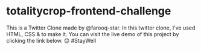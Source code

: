 # totalitycrop-frontend-challenge
This is a Twitter Clone made by @farooq-star. In this twitter clone, I've used HTML, CSS &  to make it. You can visit the live demo of this project by clicking the link below. 😊 #StayWell
